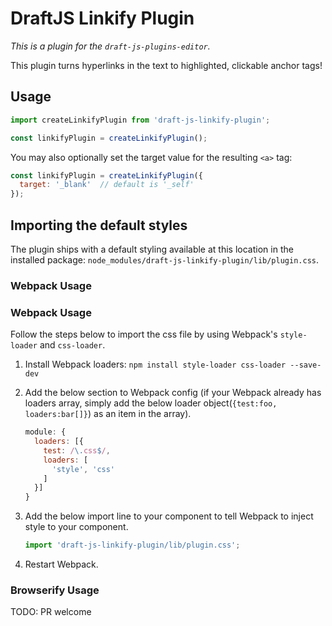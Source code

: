# DraftJS Linkify Plugin

*This is a plugin for the `draft-js-plugins-editor`.*

This plugin turns hyperlinks in the text to highlighted, clickable anchor tags!

## Usage

```js
import createLinkifyPlugin from 'draft-js-linkify-plugin';

const linkifyPlugin = createLinkifyPlugin();
```

You may also optionally set the target value for the resulting `<a>` tag:

```js
const linkifyPlugin = createLinkifyPlugin({
  target: '_blank'  // default is '_self'
});
```

## Importing the default styles

The plugin ships with a default styling available at this location in the installed package:
`node_modules/draft-js-linkify-plugin/lib/plugin.css`.

### Webpack Usage

### Webpack Usage
Follow the steps below to import the css file by using Webpack's `style-loader` and `css-loader`. 

1. Install Webpack loaders: `npm install style-loader css-loader --save-dev`
2. Add the below section to Webpack config (if your Webpack already has loaders array, simply add the below loader object(`{test:foo, loaders:bar[]}`) as an item in the array).

    ```js
    module: {
      loaders: [{
        test: /\.css$/,
        loaders: [
          'style', 'css'
        ]
      }]
    }
    ```

3. Add the below import line to your component to tell Webpack to inject style to your component.

    ```js
    import 'draft-js-linkify-plugin/lib/plugin.css';
    ```
4. Restart Webpack.


### Browserify Usage

TODO: PR welcome
